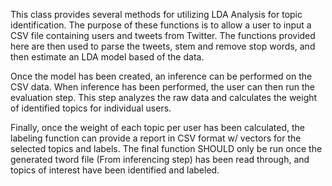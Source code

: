 This class provides several methods for utilizing LDA Analysis for topic 
identification. The purpose of these functions is to allow a user to input
a CSV file containing users and tweets from Twitter. The functions provided
here are then used to parse the tweets, stem and remove stop words, and 
then estimate an LDA model based of the data.

Once the model has been created, an inference can be performed on the CSV 
data. When inference has been performed, the user can then run the evaluation
step. This step analyzes the raw data and calculates the weight of identified
topics for individual users.

Finally, once the weight of each topic per user has been calculated, the 
labeling function can provide a report in CSV format w/ vectors for the 
selected topics and labels. The final function SHOULD only be run once the 
generated tword file (From inferencing step) has been read through, and topics
of interest have been identified and labeled.